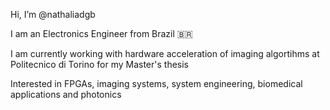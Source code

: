 Hi, I’m @nathaliadgb

I am an Electronics Engineer from Brazil 🇧🇷

I am currently working with hardware acceleration of imaging algortihms at Politecnico di Torino for my Master's thesis

Interested in FPGAs, imaging systems, system engineering, biomedical applications and photonics

<!---
nathaliadgb/nathaliadgb is a ✨ special ✨ repository because its `README.md` (this file) appears on your GitHub profile.
You can click the Preview link to take a look at your changes.
--->

